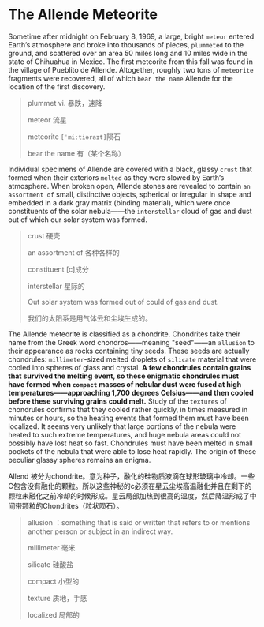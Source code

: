 # The Allende Meteorite

Sometime after midnight on February 8, 1969, a large, bright `meteor` entered Earth’s atmosphere and broke into thousands of pieces, `plummeted` to the ground, and scattered over an area 50 miles long and 10 miles wide in the state of Chihuahua in Mexico. The first meteorite from this fall was found in the village of Pueblito de Allende. Altogether, roughly two tons of `meteorite` fragments were recovered, all of which `bear the name` Allende for the location of the first discovery.

> plummet vi. 暴跌，速降
>
> meteor 流星
>
> meteorite `[ˈmiːtiəraɪt]`陨石
>
> bear the name 有（某个名称）

Individual specimens of Allende are covered with a black, glassy `crust` that formed when their exteriors `melted` as they were slowed by Earth’s atmosphere. When broken open, Allende stones are revealed to contain `an assortment of` small, distinctive objects, spherical or irregular in shape and embedded in a dark gray matrix (binding material), which were once constituents of the solar nebula——the `interstellar` cloud of gas and dust out of which our solar system was formed.

> crust 硬壳
>
> an assortment of 各种各样的
>
> constituent [c]成分
>
> interstellar 星际的
>
> Out solar system was formed out of could of gas and dust.
>
> 我们的太阳系是用气体云和尘埃生成的。

The Allende meteorite is classified as a chondrite. Chondrites take their name from the Greek word chondros——meaning "seed"——an `allusion` to their appearance as rocks containing tiny seeds. These seeds are actually chondrules: `millimeter`-sized melted droplets of `silicate` material that were cooled into spheres of glass and crystal. **A few chondrules contain grains that survived the melting event, so these enigmatic chondrules must have formed when `compact` masses of nebular dust were fused at high temperatures——approaching 1,700 degrees Celsius——and then cooled before these surviving grains could melt.** Study of the `textures` of chondrules confirms that they cooled rather quickly, in times measured in minutes or hours, so the heating events that formed them must have been localized. It seems very unlikely that large portions of the nebula were heated to such extreme temperatures, and huge nebula areas could not possibly have lost heat so fast. Chondrules must have been melted in small pockets of the nebula that were able to lose heat rapidly. The origin of these peculiar glassy spheres remains an enigma.

Allend 被分为chondrite。意为种子，融化的硅物质液滴在球形玻璃中冷却。一些C包含没有融化的颗粒。所以这些神秘的c必须在星云尘埃高温融化并且在剩下的颗粒未融化之前冷却的时候形成。星云局部加热到很高的温度，然后降温形成了中间带颗粒的Chondrites（粒状陨石）。

> allusion ：something that is said or written that refers to or mentions another person or subject in an indirect way.
>
> millimeter 毫米
>
> silicate 硅酸盐
>
> compact 小型的
>
> texture 质地，手感
>
> localized 局部的